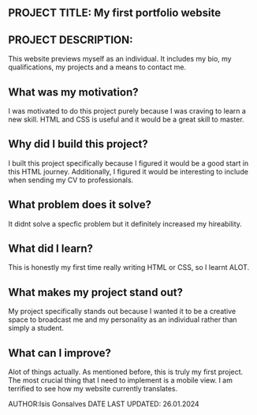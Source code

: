 PROJECT TITLE: My first portfolio website
-
PROJECT DESCRIPTION:
-
This website previews myself as an individual. 
It includes my bio, my qualifications, my projects and a means to contact me.

What was my motivation?
-
I was motivated to do this project purely because I was craving to learn a new skill. 
HTML and CSS is useful and it would be a great skill to master. 

Why did I build this project?
-
I built this project specifically because I figured it would be a good start in this HTML journey.
Additionally, I figured it would be interesting to include when sending my CV to professionals.

What problem does it solve?
-
It didnt solve a specfic problem but it definitely increased my hireability.

What did I learn?
-
This is honestly my first time really writing HTML or CSS, so I learnt ALOT. 

What makes my project stand out?
-
My project specifically stands out because I wanted it to be a creative space to broadcast me and my personality as an individual rather than simply a student.

What can I improve?
-
Alot of things actually. As mentioned before, this is truly my first project. The most crucial thing that I need to implement is a mobile view. 
I am terrified to see how my website currently translates.

AUTHOR:Isis Gonsalves
DATE LAST UPDATED: 26.01.2024
